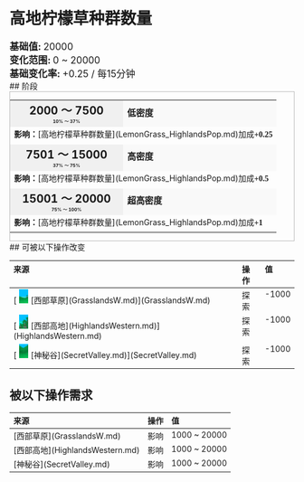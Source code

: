 # 高地柠檬草种群数量  
  
<div style="font-size:1.2em"><b>基础值: </b> 20000 </div>  
<div style="font-size:1.2em"><b>变化范围: </b> 0 ~ 20000 </div>  
<div style="font-size:1.2em"><b>基础变化率: </b> +0.25 / 每15分钟 </div>  
## 阶段  
<div  style="border:1px solid #BBB"><table><tr style="height:2em;"><td style="background-color:#F0F0F0;text-align:center;width:180px;font-size:1.4em;font-weight:bold;vertical-align:middle;"><div>2000 ～ 7500<div><div style="font-size:0.4em">10% ～ 37%</div></td><td colspan=2 style="font-size:1.1em;vertical-align:middle;background-color:#F9F9F9;"><div><b>低密度</b></div><div style="font-size:0.8em;padding-top:4px;"></div></td></tr><tr><td colspan=2><b>影响：</b>[高地柠檬草种群数量](LemonGrass_HighlandsPop.md)加成<span style="font-family:ui-monospace"><b>+0.25</b></span></td></tr><tr><td colspan=2></td></tr><tr style="height:2em;"><td style="background-color:#F0F0F0;text-align:center;width:180px;font-size:1.4em;font-weight:bold;vertical-align:middle;"><div>7501 ～ 15000<div><div style="font-size:0.4em">37% ～ 75%</div></td><td colspan=2 style="font-size:1.1em;vertical-align:middle;background-color:#F9F9F9;"><div><b>高密度</b></div><div style="font-size:0.8em;padding-top:4px;"></div></td></tr><tr><td colspan=2><b>影响：</b>[高地柠檬草种群数量](LemonGrass_HighlandsPop.md)加成<span style="font-family:ui-monospace"><b>+0.5</b></span></td></tr><tr><td colspan=2></td></tr><tr style="height:2em;"><td style="background-color:#F0F0F0;text-align:center;width:180px;font-size:1.4em;font-weight:bold;vertical-align:middle;"><div>15001 ～ 20000<div><div style="font-size:0.4em">75% ～ 100%</div></td><td colspan=2 style="font-size:1.1em;vertical-align:middle;background-color:#F9F9F9;"><div><b>超高密度</b></div><div style="font-size:0.8em;padding-top:4px;"></div></td></tr><tr><td colspan=2><b>影响：</b>[高地柠檬草种群数量](LemonGrass_HighlandsPop.md)加成<span style="font-family:ui-monospace"><b>+1</b></span></td></tr><tr><td colspan=2></td></tr></table></div>  
## 可被以下操作改变  
<style>
        .table9267 th,td{
            text-align:left;
            vertical-align:top;
        }
        </style><table class="table table-bordered table9267" data-toggle="table"  ><thead style=""><tr ><th  style=""  >来源</th><th  style=""  >操作</th><th  style=""  data-sortable="true"  >值</th></tr></thead><tr ><td  style=""  >[<div style="width:25px;display:inline-block;text-align:center"><img decoding="async" src="../wiki/Sprite/Grasslands.png" href="a.md" style="max-width:25px;max-height:25px;"></div>[西部草原](GrasslandsW.md)](GrasslandsW.md)</td><td  style=""  >探索</td><td  style=""  >-1000</td></tr><tr ><td  style=""  >[<div style="width:25px;display:inline-block;text-align:center"><img decoding="async" src="../wiki/Sprite/Highlands.png" href="a.md" style="max-width:25px;max-height:25px;"></div>[西部高地](HighlandsWestern.md)](HighlandsWestern.md)</td><td  style=""  >探索</td><td  style=""  >-1000</td></tr><tr ><td  style=""  >[<div style="width:25px;display:inline-block;text-align:center"><img decoding="async" src="../wiki/Sprite/SecretValley.png" href="a.md" style="max-width:25px;max-height:25px;"></div>[神秘谷](SecretValley.md)](SecretValley.md)</td><td  style=""  >探索</td><td  style=""  >-1000</td></tr></tbody></table>  
  
## 被以下操作需求  
<style>
        .table0228 th,td{
            text-align:left;
            vertical-align:top;
        }
        </style><table class="table table-bordered table0228" data-toggle="table"  ><thead style=""><tr ><th  style=""  >来源</th><th  style=""  >操作</th><th  style=""  >值</th></tr></thead><tr ><td  style=""  >[西部草原](GrasslandsW.md)</td><td  style=""  >影响</td><td  style=""  >1000 ~ 20000</td></tr><tr ><td  style=""  >[西部高地](HighlandsWestern.md)</td><td  style=""  >影响</td><td  style=""  >1000 ~ 20000</td></tr><tr ><td  style=""  >[神秘谷](SecretValley.md)</td><td  style=""  >影响</td><td  style=""  >1000 ~ 20000</td></tr></tbody></table>  
  


<script>document.title="高地柠檬草种群数量 - 卡牌生存百科 Card Survival Wiki";</script>